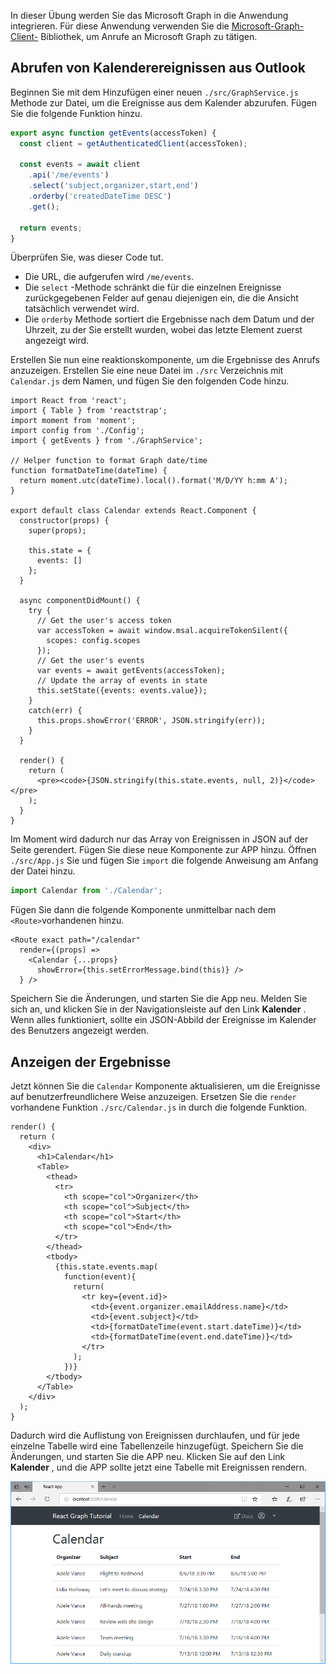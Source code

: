 <!-- markdownlint-disable MD002 MD041 -->

In dieser Übung werden Sie das Microsoft Graph in die Anwendung integrieren. Für diese Anwendung verwenden Sie die [Microsoft-Graph-Client-](https://github.com/microsoftgraph/msgraph-sdk-javascript) Bibliothek, um Anrufe an Microsoft Graph zu tätigen.

## <a name="get-calendar-events-from-outlook"></a>Abrufen von Kalenderereignissen aus Outlook

Beginnen Sie mit dem Hinzufügen einer neuen `./src/GraphService.js` Methode zur Datei, um die Ereignisse aus dem Kalender abzurufen. Fügen Sie die folgende Funktion hinzu.

```js
export async function getEvents(accessToken) {
  const client = getAuthenticatedClient(accessToken);

  const events = await client
    .api('/me/events')
    .select('subject,organizer,start,end')
    .orderby('createdDateTime DESC')
    .get();

  return events;
}
```

Überprüfen Sie, was dieser Code tut.

- Die URL, die aufgerufen wird `/me/events`.
- Die `select` -Methode schränkt die für die einzelnen Ereignisse zurückgegebenen Felder auf genau diejenigen ein, die die Ansicht tatsächlich verwendet wird.
- Die `orderby` Methode sortiert die Ergebnisse nach dem Datum und der Uhrzeit, zu der Sie erstellt wurden, wobei das letzte Element zuerst angezeigt wird.

Erstellen Sie nun eine reaktionskomponente, um die Ergebnisse des Anrufs anzuzeigen. Erstellen Sie eine neue Datei im `./src` Verzeichnis mit `Calendar.js` dem Namen, und fügen Sie den folgenden Code hinzu.

```JSX
import React from 'react';
import { Table } from 'reactstrap';
import moment from 'moment';
import config from './Config';
import { getEvents } from './GraphService';

// Helper function to format Graph date/time
function formatDateTime(dateTime) {
  return moment.utc(dateTime).local().format('M/D/YY h:mm A');
}

export default class Calendar extends React.Component {
  constructor(props) {
    super(props);

    this.state = {
      events: []
    };
  }

  async componentDidMount() {
    try {
      // Get the user's access token
      var accessToken = await window.msal.acquireTokenSilent({
        scopes: config.scopes
      });
      // Get the user's events
      var events = await getEvents(accessToken);
      // Update the array of events in state
      this.setState({events: events.value});
    }
    catch(err) {
      this.props.showError('ERROR', JSON.stringify(err));
    }
  }

  render() {
    return (
      <pre><code>{JSON.stringify(this.state.events, null, 2)}</code></pre>
    );
  }
}
```

Im Moment wird dadurch nur das Array von Ereignissen in JSON auf der Seite gerendert. Fügen Sie diese neue Komponente zur APP hinzu. Öffnen `./src/App.js` Sie und fügen Sie `import` die folgende Anweisung am Anfang der Datei hinzu.

```js
import Calendar from './Calendar';
```

Fügen Sie dann die folgende Komponente unmittelbar nach dem `<Route>`vorhandenen hinzu.

```JSX
<Route exact path="/calendar"
  render={(props) =>
    <Calendar {...props}
      showError={this.setErrorMessage.bind(this)} />
  } />
```

Speichern Sie die Änderungen, und starten Sie die App neu. Melden Sie sich an, und klicken Sie in der Navigationsleiste auf den Link **Kalender** . Wenn alles funktioniert, sollte ein JSON-Abbild der Ereignisse im Kalender des Benutzers angezeigt werden.

## <a name="display-the-results"></a>Anzeigen der Ergebnisse

Jetzt können Sie die `Calendar` Komponente aktualisieren, um die Ereignisse auf benutzerfreundlichere Weise anzuzeigen. Ersetzen Sie die `render` vorhandene Funktion `./src/Calendar.js` in durch die folgende Funktion.

```JSX
render() {
  return (
    <div>
      <h1>Calendar</h1>
      <Table>
        <thead>
          <tr>
            <th scope="col">Organizer</th>
            <th scope="col">Subject</th>
            <th scope="col">Start</th>
            <th scope="col">End</th>
          </tr>
        </thead>
        <tbody>
          {this.state.events.map(
            function(event){
              return(
                <tr key={event.id}>
                  <td>{event.organizer.emailAddress.name}</td>
                  <td>{event.subject}</td>
                  <td>{formatDateTime(event.start.dateTime)}</td>
                  <td>{formatDateTime(event.end.dateTime)}</td>
                </tr>
              );
            })}
        </tbody>
      </Table>
    </div>
  );
}
```

Dadurch wird die Auflistung von Ereignissen durchlaufen, und für jede einzelne Tabelle wird eine Tabellenzeile hinzugefügt. Speichern Sie die Änderungen, und starten Sie die APP neu. Klicken Sie auf den Link **Kalender** , und die APP sollte jetzt eine Tabelle mit Ereignissen rendern.

![Ein Screenshot der Ereignistabelle](./images/add-msgraph-01.png)

